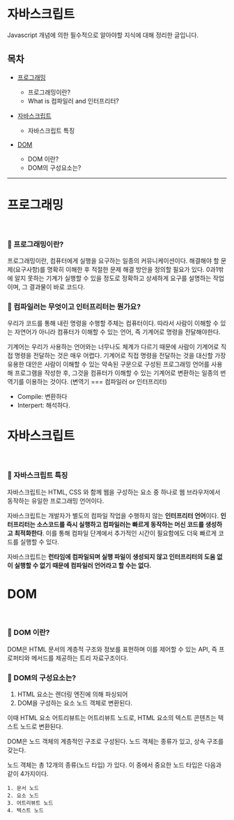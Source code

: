 # 자바스크립트

Javascript 개념에 의한  필수적으로 알아야할 지식에 대해 정리한 글입니다.



## 목차

- [프로그래밍](#프로그래밍)
  - 프로그래밍이란?
  - What is 컴파일러 and 인터프리터?

- [자바스크립트](#자바스크립트)

  - 자바스크립트 특징

- [DOM](#DOM)

  - DOM 이란?
  - DOM의 구성요소는?

  

----



# 프로그래밍

</br>

### 🐾 프로그래밍이란?

프로그래밍이란, 컴퓨터에게 실행을 요구하는 일종의 커뮤니케이션이다. 해결해야 할 문제(요구사항)를 명확히 이해한 후 적절한 문제 해결 방안을 정의할 필요가 있다. 0과1밖에 알지 못하는 기계가 실행할 수 있을 정도로 정확하고 상세하게 요구를 설명하는 작업이며, 그 결과물이 바로 코드다.



### 🐾 컴파일러는 무엇이고 인터프리터는 뭔가요?

우리가 코드를 통해 내린 명령을 수행할 주체는 컴퓨터이다. 따라서 사람이 이해할 수 있는 자연어가 아니라 컴퓨터가 이해할 수 있는 언어, 즉 기계어로 명령을 전달해야한다. 

기계어는 우리가 사용하는 언어와는 너무나도 체계가 다르기 때문에 사람이 기계어로 직접 명령을 전달하는 것은 매우 어렵다. 기계어로 직접 명령을 전달하는 것을 대신할 가장 유용한 대안은 사람이 이해할 수 있는 약속된 구문으로 구성된 프로그래밍 언어를 사용해 프로그램을 작성한 후, 그것을 컴퓨터가 이해할 수 있는 기계어로 변환하는 일종의 번역기를 이용하는 것이다. (변역기 === 컴파일러 or 인터프리터)

- Compile: 변환하다
- Interpert: 해석하다. 



# 자바스크립트

</br>

### 🐾 자바스크립트 특징

자바스크립트는 HTML, CSS 와 함께 웹을 구성하는 요소 중 하나로 웹 브라우저에서 동작하는 유일한 프로그래밍 언어이다.

자바스크립트는 개발자가 별도의 컴파일 작업을 수행하지 않는 **인터프리터 언어**이다. **인터프리터는 소스코드를 즉시 실행하고 컴파일러는 빠르게 동작하는 머신 코드를 생성하고 최적화한다**. 이를 통해 컴파일 단계에서 추가적인 시간이 필요함에도 더욱 빠르게 코드를 실행할 수 있다.

자바스크립트는 **런타임에 컴파일되며 실행 파일이 생성되지 않고 인터프리터의 도움 없이 실행할 수 없기 때문에 컴파일러 언어라고 할 수는 없다.**  

# DOM

</br>

### 🐾 DOM 이란?

DOM은 HTML 문서의 계층적 구조와 정보를 표현하며 이를 제어할 수 있는 API, 즉 프로퍼티와 메서드를 제공하는 트리 자료구조이다.



### 🐾 DOM의 구성요소는?

1. HTML 요소는 렌더링 엔진에 의해 파싱되어
2. DOM을 구성하는 요소 노드 객체로 변환된다.

이때 HTML 요소 어트리뷰트는 어트리뷰트 노드로, HTML 요소의 텍스트 콘텐츠는 텍스트 노드로 변환된다.

DOM은 노드 객체의 계층적인 구조로 구성된다. 노드 객체는 종류가 있고, 상속 구조를 갖는다.

노드 객체는 총 12개의 종류(노드 타입) 가 있다. 이 중에서 중요한 노드 타입은 다음과 같이 4가지이다.

 	1. 문서 노드
 	2. 요소 노드
 	3. 어트리뷰트 노드
 	4. 텍스트 노드

